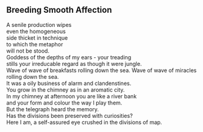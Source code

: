 Breeding Smooth Affection
-------------------------
A senile production wipes  
even the homogeneous  
side thicket in technique  
to which the metaphor  
will not be stood.  
Goddess of the depths of my ears - your treading  
stills your irreducable regard as though it were jungle.  
Wave of wave of breakfasts rolling down the sea. Wave of wave of miracles rolling down the sea.  
It was a oily business of alarm and clandenstines.  
You grow in the chimney as in an aromatic city.  
In my chimney at afternoon you are like a river bank  
and your form and colour the way I play them.  
But the telegraph heard the memory.  
Has the divisions been preserved with curiosities?  
Here I am, a self-assured eye crushed in the divisions of map.  
